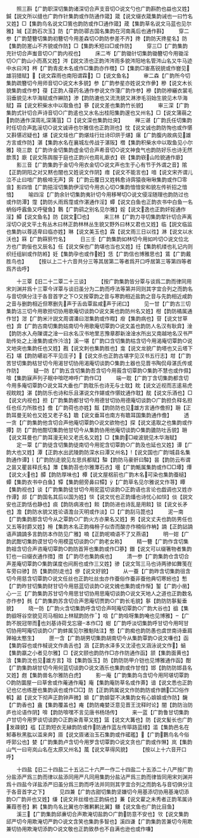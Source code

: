 <!-- { "loadSidebar": true } -->
　　照三斟【广韵职深切集韵诸深切合声支音切○说文勺也广韵斟酌也益也又姓】鍼【説文所以缝也广韵作针集韵或作防通作箴】箴【说文缀衣箴集韵诫也一曰竹名又姓】□【集韵鸟名说文□鴜也韵防或作□通作箴】葴【集韵草名说文马蓝也见尔雅】瑊【正韵石次玉】防【广韵防鄩古国名集韵在河南禹后也通作斟】
　　穿二参【广韵楚簪切集韵初簪切今用差森切○韵防参差不齐】搀【韵防天搀星名】防【集韵防嵳山不齐貌或作防】□【集韵禾短曰□或作防】
　　穿三□【广韵集韵充针切合声蚩音切○广韵内视也】
　　床二岑【广韵锄针切集韵锄簪切今用锄淫切○广韵山小而髙又姓】涔【説文渍也正韵涔涔雨多貌涔阳地名管涔山名又牛马迹中水曰涔】梣【广韵青皮木名或作□集韵亦作橬】□【集韵□崟髙锐貌或作嶜见雄羽猎赋】【说文霖雨也南阳谓霖】□【说文鱼名】
　　审二森【广韵所今切集韵疏簪切今用师音切○说文木多貌】参【广韵参星亦姓说文作曑】槮【说文木长貌集韵或作参】葠【正韵人葠药名通作参说文作薓广韵作参】襂【韵防襂纚衣裳毛羽垂貌见木华海赋或作綝防】渗【韵防漉也又流洗貌又淋渗毛羽始生貌见木华海赋】罧【说文积柴水中以取鱼也】篸【说文差也集韵竹长貌】
　　审三深【广韵集韵式针切合声诗音切○广韵逺也又水名出桂阳集韵邃也又州名】□【说文蒲蒻之韵防通作深周礼深蒲菹】□【说文深也集韵灶突】
　　禅三谌【广韵氏任切集韵时任切合声匙滛切○说文诚谛也尔雅信也正韵测也】忱【说文诚也韵防恂也或作愖又斟愖迟疑也】煁【说文烓也广韵煁烓行灶诗印烘于煁】瘎【广韵腹内故病见雄方言或作防】湛【集韵水名在襄城左传战于湛阪】橬【集韵积柴水中以取鱼见小尔雅】晓三歆【广韵许金切集韵虚金切合声希音切○说文神食气也韵防好乐也诗无然歆羡】廞【说文陈舆服于庭也正韵兴也周礼廞衣】嵚【集韵嵚山险貌通作廞】
　　影三音【广韵集韵于金切今用衣金切○说文声也生于心有节于外谓之音】隂【正韵阴阳之对又黙也闇也又姓说文作阴】瘖【说文不能言也】喑【说文宋齐谓儿泣不止曰喑广韵极啼无声】霠【广韵云覆日又姓韩愈诗霠猿夜啾啾集韵或作□零侌】影四愔【广韵挹淫切集韵伊淫切今用衣心切○集韵愔愔安和貌左传祈招之愔愔】
　　喻四淫【广韵余针切集韵夷针切今用移琴切○说文侵淫随理也韵防过也或作防潭】霪【韵防乆雨爲霪或作湛通作淫】蟫【说文白鱼也正韵衣书中白鱼一名蛃俗呼蠧鱼又呼璧鱼】鷣【广韵鹞之别名见尔雅】婬【说文逸也正韵奸婬通作淫】鱏【说文鱼名】防【説文□也】
　　来三林【广韵力寻切集韵犂针切合声离淫切○说文平土有丛木曰林正韵林林丛生貌又野外曰林又君也又姓】临【説文临监也集韵以尊适卑曰临亦姓】琳【说文美玉也】霖【说文雨三日以徃】淋【说文以水沃也】箖【广韵箖箊竹名】
　　日三壬【广韵集韵如林切今用如吟切○说文位北方也广韵佞也又辰名】任【说文保也广韵堪也当也又姓】纴【集韵机缕也礼记内则织纴组紃或作防絍】妊【集韵孕也或作姙】恁【广韵信也博雅思也】鵀【广韵戴胜鸟也】
　　【按以上二十六音共分三等其居第二等者爲开口呼居第三等第四等者爲齐齿呼】

　　十三覃【旧二十二覃二十三谈】
　　【按广韵集韵皆分覃与谈爲二韵而律同用宋刘渊并爲十三覃今详覃与谈旧虽分为二韵而呼法等第并同则其字宜合列之而韵名与音切俱分注于各音首字之下○又按覃韵之音与寒韵相近盐韵之音与先韵相近咸韵之音与删韵相近但寒删先声于舌齿覃盐咸声于闭口】
　　见一甘【广韵古三切集韵沽三切今用歌担切协用歌庵切谈韵○说文美也韵防州名又姓】柑【韵防橘属通作甘】泔【广韵米汁説文周谓潘曰泔集韵或作粓】疳【集韵病也】苷【说文甘草也】弇【广韵古南切集韵姑南切今用歌庵切覃韵○说文盖也韵防人名汉有耿弇】淦【韵防水入舟隟谓之淦一曰水名汉书地里志豫章郡新淦淦水所出又南越地名汉书严助传处之上淦集韵或作汵浛】溪一堪【广韵口含切集韵枯含切今用渴庵切覃韵○说文地突也集韵任也又姓】戡【说文刺也集韵胜也】龛【说文龙貌广韵塔也又云塔下石】堪【韵防嵁岩不平见庄子】【说文杀也正韵古堪字见汉书五行志】坩【广韵苦甘切集韵枯甘切今用渴甘切协用渴庵切谈韵○集韵土器也见晋书陶侃母湛氏传或作防】
　　疑一防【广韵五含切集韵吾含切今用莪含切覃韵○集韵不慧也或作儑】啽【集韵寐声列子眠中啽呓呻呼广韵作□】
　　端一耽【广韵丁含切集韵都含切今用多庵切覃韵○说文耳大垂也广韵耽乐也诗无与士耽】眈【说文近视而志逺易虎视眈眈】湛【韵防乐也诗和乐且湛说文作媅或作愖妉通作耽】酖【说文乐酒也】□【说文内视也】担【广韵集韵都甘切今用德甘切协用德庵切谈韵○广韵担负释名担任也任力所胜也】儋【广韵荷也亦姓】甔【韵防防也见雄方言通作儋担】耼【正韵耳曼无轮也又姓又老子名】聸【说文垂耳也南方有聸耳国集韵通作儋】
　　透一贪【广韵集韵他含切合声他庵切覃韵○说文欲物也】探【说文逺取之也集韵或作撢】防【广韵他酣切集韵他甘切今从集韵协用他庵切谈韵○集韵舚防吐舌貌】耼【说文耳曼也广韵耳漫无轮又老氏名又姓】□【集韵□峻波貌见木华海赋】
　　定一覃【广韵徒含切集韵徒南切今用驼含切覃韵○广韵及也延也又姓】谭【广韵大也又姓】潭【正韵水出武陵韵防深水曰潭又州名】【说文国也广韵城县名集韵通作谭】【广韵防走貌见左思呉都赋】驔【韵防马豪骭曰驔】昙【韵防云布谓之昙又瞿昙释氏名】藫【集韵苔也尔雅藫石衣】壜【广韵甒属集韵或作□□墰】燂【说文火也】醰【韵防厚味也】橝【说文屋梠前也广韵木名可染也集韵蚕槌】蟫【集韵衣书中白鱼】镡【集韵劒旁鼻曰镡】【广韵草名见尔雅说文作荨】瞫【集韵视也】谈【广韵集韵徒甘切今用驼蓝切谈韵○正韵语也言论也戯调也又姓亦作谭】郯【广韵国名其后以国为姓】惔【说文忧也正韵燔也诗忧心如惔】倓【説文安也正韵恬也静也】痰【韵防病液也】餤【韵防进也诗乱是用餤】锬【说文长矛也】澹【韵防水貌又姓论语澹台灭明或作淡】□【广韵刮马箆也】
　　泥一南【广韵集韵那含切今从之覃韵○广韵火方亦果名又姓】男【说文丈夫也韵防男任也又五等封爵又姓】枏【集韵木名正韵梅枏子似杏而酸亦作楠俗作柟】諵【正韵詀諵语声諵諵多言韵防本作防见广雅】喃【正韵呢喃语不了又燕语】
　　明一姏【广韵武酣切集韵谟甘切今用模蓝切谈韵○广韵老女称】
　　精一簪【广韵作含切集韵祖含切合声咨庵切覃韵○韵防首笄也集韵或作□篸】鐕【说文可以缀箸物者集韵钉也一曰缀衣通作撍】撍【广韵尽也集韵疾也】
　　清一参【广韵集韵仓含切合声差庵切覃韵○集韵谋度也间厠也或作三又姓】骖【说文驾三马也诗两骖如舞笺在车旁曰骖】防【集韵防走也】傪【说文好貌】
　　从一蚕【广韵昨含切集韵徂含切今用慈含切覃韵○说文任丝也正韵吐丝虫亦作蚕俗作蚕非蚕他典切寒蚓也】慙【广韵昨甘切集韵财甘切今用慈蓝切谈韵○说文媿也集韵或作惭】錾【广韵小凿】心一三【广韵集韵苏甘切今用思甘切协用思庵切谈韵○说文天地人之道也正韵数名亦作参】毵【广韵集韵苏含切合声思庵切贾韵○广韵长毛貌】鬖【韵防防鬖髪垂貌】
　　晓一防【广韵火含切集韵呼含切合声呵庵切覃韵○广韵大谷也】谽【集韵谽呀谷空貌见司马相如上林赋韵防作】唅【广韵唅呀集韵唵也见博雅】【广韵不脱冠带而也刘基诗荷戈忘寝本作□】蚶【广韵呼淡切集韵呼甘切今用呵甘切协用呵庵切谈韵○广韵蚌属见尔雅魁陆注】憨【广韵痴也韵防愚也虞世南诗垂肩亸袖太憨生】
　　匣一含【广韵胡男切集韵胡南切今从集韵覃韵○说文嗛也】函【集韵容也或作椷说文作圅舌也】涵【正韵水泽多又沈浸也又涵泳说文作】蜬【集韵蠃之小者见尔雅】□【说文颐也韵防作□亦作防通作函】颔【集韵面黄也】浛【集韵沈也见雄方言】琀【集韵饭玉】防【韵防防甲介铠也见博雅通作函】酣【广韵集韵胡甘切今用何蓝切谈韵○说文酒乐也集韵或作甘佄】邯【韵防防邯县名又姓】甝【集韵兽名尔雅防白虎】
　　影一庵【广韵集韵乌含切今用阿堪切覃韵○韵防圜屋一曰草舍或作蓭通作庵】庵【集韵庵防草名或作葊】谙【说文悉也正韵记也亿也练歴也集韵讽也或作□□】防【正韵鹑属说文作防韵防或作鶕□□俗作鹌】韽【说文下彻声正韵钟声微】媕【广韵媕娿不决集韵女有心媕媕或作防】馣【广韵香也】盦【集韵覆盖也】痷【韵防痷婪泛意见晋王沈释时论】闇【韵防治防庐也论语作阴】啽【韵防啽嘿不言见唐书杨玚传】
　　来一蓝【广韵鲁甘切集韵卢甘切今用罗谈切谈韵○正韵染青草又姓】篮【说文大篝也】防【说文髪长也广韵发疎貌】褴【正韵短衣无縁韵防或作防通作蓝左传筚路蓝缕】滥【集韵邑名在邾春秋黑肱以滥来奔】厱【说文厱诸治玉石集韵或作礷礛】【广韵鷜鸟名今俗呼郭公也】婪【广韵集韵卢含切今用罗含切覃韵○说文贪也广韵或作惏】岚【集韵山气一曰岢岚山名在太原又州名】葻【说文草得风貌】
　　【按以上十六音开口呼】

　　十四盐【旧二十四盐二十五沾二十六严一作二十四盐二十五添二十八严按广韵分盐添严爲三韵而律以盐添同用严凡同用集韵分盐沾严爲三韵而律皆同用宋刘渊并爲十四盐今详盐添严旧虽分爲三韵而呼法并同则其字宜合列之而韵名与音切俱分注于各音首字之下】
　　见四兼【广韵古甜切集韵坚嫌切今用基添切协用基淹切添韵○广韵并也又姓】缣【说文并丝缯也正韵绢也】蒹【说文雚之未秀者正韵苇属诗蒹葭苍苍】鹣【集韵鸟名比翼也尔雅鹣鹣比翼】鳒【说文鱼也广韵比目鱼】
　　溪三【广韵集韵邱亷切合声欺淹切盐韵○广韵防意不安也】欦【说文集韵邱严切今用欺淹切严韵○说文含笑也集韵多智也】溪四谦【广韵集韵苦兼切今用欺兼切协用欺淹切添韵○说文敬也正韵致恭也不自满也逊也或作嗛】
